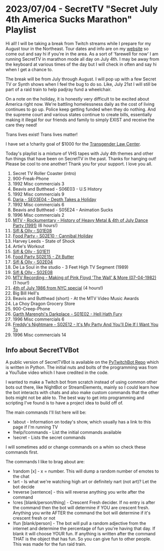 # 2023/07/04 - SecretTV "Secret July 4th America Sucks Marathon" Playlist

Hi all!  I will be taking a break from Twitch streams while I prepare for my August tour in the Northeast.  Tour dates and info are on my [website](https://andrewway.net) so come out and say hi if you're in the area.  As a sort of 'farewell for now' I am running SecretTV in marathon mode all day on July 4th.  I may be away from the keyboard at various times of the day but I will check in often and say hi when I get a chance to.

The break will be from July through August.  I will pop up with a few Secret TV or Synth shows when I feel the bug to do so.  Like, July 21st I will still be part of a raid train to help padjray fund a wheelchair.

On a note on the holiday, it is honestly very difficult to be excited about America right now.  We're battling homelessness daily as the cost of living continues to go up.  Police keep getting funded when they do nothing.  And the supreme court and various states continue to create bills, essentially making it illegal for our friends and family to simply EXIST and receive the care they need!

Trans lives exist!  Trans lives matter!

I have set a !charity goal of $1000 for the [Transgender Law Center](https://transgenderlawcenter.org/).

Today's playlist is a mixture of VHS tapes with July 4th themes and other fun things that have been on SecretTV in the past.  Thanks for hanging out!  Please be cool to one another!  Thank you for your support.  I love you all.

1. Secret TV Roller Coaster (intro)
2. 900-Freak-Phone
3. 1992 Misc commercials 3
4. Beavis and Butthead - S06E03 - U.S History
5. 1992 Misc commercials 9
6. [Daria - SE03E04 - Depth Takes a Holiday](https://www.imdb.com/title/tt0554521/)
7. 1992 Misc commercials 6
8. Beavis and Butthead - S05E24 -  Animation Sucks
9. 1996 Misc commercials 2
10. [MTV - Rockumentary - History of Heavy Metal & 4th of July Dance Party (1991)](https://archive.org/details/vhs-tape-1991-mtv-rockumentary-history-of-heavy-metal-assorted-headbangers-ball-) (6 hours!)
11. [Sifl & Olly - S01E08](https://www.imdb.com/title/tt0189308)
12. [Food Party - S02E10 - Cannibal Holiday](https://www.imdb.com/title/tt1719206/)
13. Harvey Leeds - State of Shock
14. Artie's Workout
15. [Sifl & Olly - S01E11](https://www.imdb.com/title/tt0189308)
16. [Food Party S02E15 - Zit Butter](https://www.imdb.com/title/tt1747017/)
17. [Sifl & Olly - S02E04](https://www.imdb.com/title/tt0189308)
18. De La Soul in the studio - 3 Feet High TV Segment (1989)
19. [Sifl & Olly - S02E08](https://www.imdb.com/title/tt0189308)
20. [MTV Recording - Making of Pink Floyd 'The Wall' & More (07-04-1982)](https://archive.org/details/vts-01-1_20201015_1758) (1 hour!)
21. [4th of July 1986 from NYC special](https://archive.org/details/20190930144939) (4 hours!)
22. Big Bill Hell's
23. Beavis and Butthead (short) - At the MTV Video Music Awards
24. La Choy Dragon Grocery Store
25. 900-Creep-Phone
26. [Garth Marenghi's Darkplace - S01E02 - Hell Hath Fury](https://en.wikipedia.org/wiki/Garth_Marenghi%27s_Darkplace)
27. 1996 Misc commercials 6
28. [Freddy's Nightmare - S02E12 - It's My Party And You'll Die If I Want You To](https://www.imdb.com/title/tt0582752/)
29. 1996 Misc commercials 14




## Info about SecretTVBot

A public version of SecretTVBot is available on the [PyTwitchBot Repo](https://github.com/awbored/PyTwitchBot) which is written in Python.  The initial nuts and bolts of the programming was from a YouTube video which I have credited in the code.

I wanted to make a Twitch bot from scratch instead of using common other bots out there, like NightBot or StreamElements, mainly so I could learn how the bot interacts with chats and also make custom commands that the other bots might not be able to.  The best way to get into programming and scripting I've found is to have a project idea to build off of.

The main commands I'll list here will be:

 - !about - Information on today's show, which usually has a link to this page if I'm running TV
 - !help/!commands - List the initial commands available
 - !secret - Lists the secret commands

I will sometimes add or change commands on a whim so check these commands first.

The commands I like to brag about are:

 - !random [x] - x = number.  This will dump a random number of emotes to the chat
 - !art - Is what we're watching high art or definitely nart (not art)?  Let the bot decide
 - !reverse [sentence] - this will reverse anything you write after the command
 - !cres [blank/person/thing] - Crescent Fresh decider.  If no entry is after the command then the bot will determine if YOU are crescent fresh.  Anything you write AFTER the command the bot will determine if it's crescent fresh or not
 - !fun [blank/person] - The bot will pull a random adjective from the internet and determine the percentage of fun you're having that day.  If blank it will choose YOUR fun.  If anything is written after the command THAT is the object that has fun.  So you can give fun to other people.  This was made for the fun raid train.
